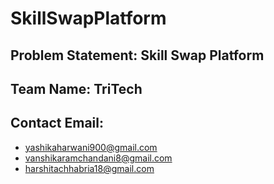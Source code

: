 # SkillSwapPlatform

## Problem Statement: Skill Swap Platform

## Team Name: TriTech

## Contact Email:
- yashikaharwani900@gmail.com
- vanshikaramchandani8@gmail.com
- harshitachhabria18@gmail.com